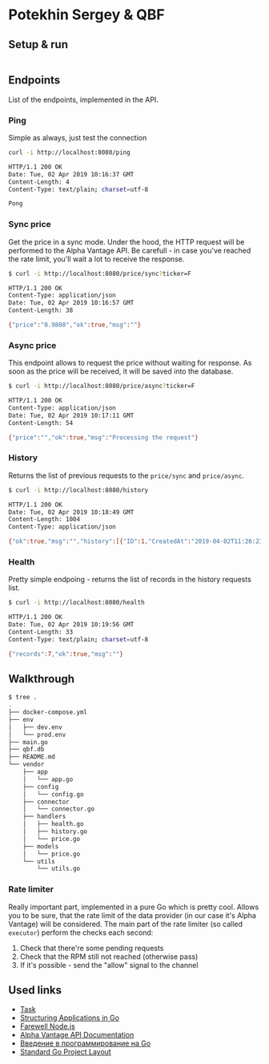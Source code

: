 # Potekhin Sergey & QBF

## Setup & run

```bash
```

## Endpoints

List of the endpoints, implemented in the API.

### Ping

Simple as always, just test the connection

```bash
curl -i http://localhost:8080/ping

HTTP/1.1 200 OK
Date: Tue, 02 Apr 2019 10:16:37 GMT
Content-Length: 4
Content-Type: text/plain; charset=utf-8

Pong
```

### Sync price

Get the price in a sync mode. Under the hood, the HTTP request will be performed to the Alpha Vantage API. Be carefull - in case you've reached the rate limit, you'll wait a lot to receive the response.

```bash
$ curl -i http://localhost:8080/price/sync?ticker=F

HTTP/1.1 200 OK
Content-Type: application/json
Date: Tue, 02 Apr 2019 10:16:57 GMT
Content-Length: 38

{"price":"8.9800","ok":true,"msg":""}
```

### Async price

This endpoint allows to request the price without waiting for response. As soon as the price will be received, it will be saved into the database.

```bash
$ curl -i http://localhost:8080/price/async?ticker=F

HTTP/1.1 200 OK
Content-Type: application/json
Date: Tue, 02 Apr 2019 10:17:11 GMT
Content-Length: 54

{"price":"","ok":true,"msg":"Processing the request"}
```

### History

Returns the list of previous requests to the `price/sync` and `price/async`.

```bash
$ curl -i http://localhost:8080/history

HTTP/1.1 200 OK
Date: Tue, 02 Apr 2019 10:18:49 GMT
Content-Length: 1004
Content-Type: application/json

{"ok":true,"msg":"","history":[{"ID":1,"CreatedAt":"2019-04-02T11:26:23.403912155+03:00","UpdatedAt":"2019-04-02T11:26:23.403912155+03:00","DeletedAt":null,"Price":8.98}]}

```

### Health

Pretty simple endpoing - returns the list of records in the history requests list.

```bash
$ curl -i http://localhost:8080/health

HTTP/1.1 200 OK
Date: Tue, 02 Apr 2019 10:19:56 GMT
Content-Length: 33
Content-Type: text/plain; charset=utf-8

{"records":7,"ok":true,"msg":""}
```

## Walkthrough

```bash
$ tree .
.
├── docker-compose.yml
├── env
│   ├── dev.env
│   └── prod.env
├── main.go
├── qbf.db
├── README.md
└── vendor
    ├── app
    │   └── app.go
    ├── config
    │   └── config.go
    ├── connector
    │   └── connector.go
    ├── handlers
    │   ├── health.go
    │   ├── history.go
    │   └── price.go
    ├── models
    │   └── price.go
    └── utils
        └── utils.go
```

### Rate limiter

Really important part, implemented in a pure Go which is pretty cool. Allows you to be sure, that the rate limit of the data provider (in our case it's Alpha Vantage) will be considered. The main part of the rate limiter (so called `executor`) perform the checks each second:

1. Check that there're some pending requests
2. Check that the RPM still not reached (otherwise pass)
3. If it's possible - send the "allow" signal to the channel

## Used links

- [Task](https://www.evernote.com/shard/s495/client/snv?noteGuid=5ef58a18-b21f-4bf9-a3c0-cf9b3ba3527d&noteKey=fdc8144b577797a13e6c0906cc02b2d7&sn=https://www.evernote.com/shard/s495/sh/5ef58a18-b21f-4bf9-a3c0-cf9b3ba3527d/fdc8144b577797a13e6c0906cc02b2d7&title=%25D0%25A2%25D0%25B5%25D1%2581%25D1%2582%25D0%25BE%25D0%25B2%25D0%25BE%25D0%25B5%2B%25D0%25B7%25D0%25B0%25D0%25B4%25D0%25B0%25D0%25BD%25D0%25B8%25D0%25B5)
- [Structuring Applications in Go](https://medium.com/@benbjohnson/structuring-applications-in-go-3b04be4ff091)
- [Farewell Node.js](https://medium.com/@tjholowaychuk/farewell-node-js-4ba9e7f3e52b)
- [Alpha Vantage API Documentation](https://www.alphavantage.co/documentation/)
- [Введение в программирование на Go](http://golang-book.ru/)
- [Standard Go Project Layout](https://github.com/golang-standards/project-layout)
